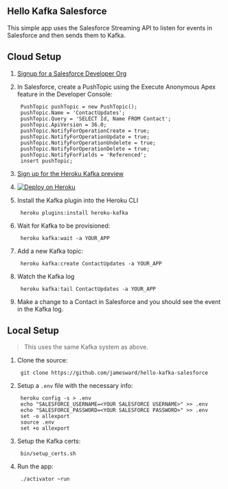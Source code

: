 Hello Kafka Salesforce
----------------------

This simple app uses the Salesforce Streaming API to listen for events in Salesforce and then sends them to Kafka.

## Cloud Setup

1. [Signup for a Salesforce Developer Org](https://developer.salesforce.com/signup)
1. In Salesforce, create a PushTopic using the Execute Anonymous Apex feature in the Developer Console:

        PushTopic pushTopic = new PushTopic();
        pushTopic.Name = 'ContactUpdates';
        pushTopic.Query = 'SELECT Id, Name FROM Contact';
        pushTopic.ApiVersion = 36.0;
        pushTopic.NotifyForOperationCreate = true;
        pushTopic.NotifyForOperationUpdate = true;
        pushTopic.NotifyForOperationUndelete = true;
        pushTopic.NotifyForOperationDelete = true;
        pushTopic.NotifyForFields = 'Referenced';
        insert pushTopic;

1. [Sign up for the Heroku Kafka preview](https://www.heroku.com/kafka)
1. [![Deploy on Heroku](https://www.herokucdn.com/deploy/button.svg)](https://heroku.com/deploy)
1. Install the Kafka plugin into the Heroku CLI

        heroku plugins:install heroku-kafka

1. Wait for Kafka to be provisioned:

        heroku kafka:wait -a YOUR_APP

1. Add a new Kafka topic:

        heroku kafka:create ContactUpdates -a YOUR_APP

1. Watch the Kafka log

        heroku kafka:tail ContactUpdates -a YOUR_APP

1. Make a change to a Contact in Salesforce and you should see the event in the Kafka log.


## Local Setup

> This uses the same Kafka system as above.

1. Clone the source:

        git clone https://github.com/jamesward/hello-kafka-salesforce

1. Setup a `.env` file with the necessary info:

        heroku config -s > .env
        echo "SALESFORCE_USERNAME=<YOUR SALESFORCE USERNAME>" >> .env
        echo "SALESFORCE_PASSWORD=<YOUR SALESFORCE PASSWORD>" >> .env
        set -o allexport
        source .env
        set +o allexport

1. Setup the Kafka certs:

        bin/setup_certs.sh

1. Run the app:

        ./activator ~run
